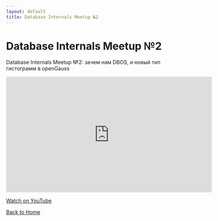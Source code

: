 ```yaml
---
layout: default
title: Database Internals Meetup №2
---
```


# Database Internals Meetup №2

Database Internals Meetup №2: зачем нам DBOS, и новый тип гистограмм в openGauss 

<iframe width="560" height="315" src="https://www.youtube.com/embed/LMo6JBu2tzw" frameborder="0" allow="accelerometer; autoplay; clipboard-write; encrypted-media; gyroscope; picture-in-picture" allowfullscreen></iframe>

<p>
  <a href="https://www.youtube.com/watch?v=LMo6JBu2tzw" target="_blank" rel="noopener noreferrer">
    Watch on YouTube
  </a>
</p>

[Back to Home](index.md)